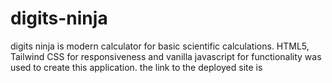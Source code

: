 # digits-ninja
digits ninja is modern calculator for basic scientific calculations.
HTML5, Tailwind CSS for responsiveness and vanilla javascript for functionality was used to create this application.
the link to the deployed site is